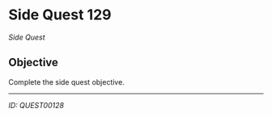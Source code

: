 # Side Quest 129

*Side Quest*

## Objective
Complete the side quest objective.

---
*ID: QUEST00128*